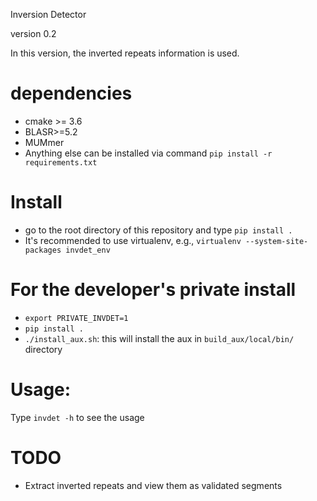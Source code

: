 Inversion Detector

version 0.2

In this version, the inverted repeats information is used.

# dependencies

* cmake >= 3.6
* BLASR>=5.2
* MUMmer
* Anything else can be installed via command `pip install -r requirements.txt`

# Install

* go to the root directory of this repository and type `pip install .`
* It's recommended to use virtualenv, e.g., `virtualenv --system-site-packages invdet_env` 

# For the developer's private install
* `export PRIVATE_INVDET=1`
* `pip install .`
* `./install_aux.sh`: this will install the aux in `build_aux/local/bin/` directory

# Usage:

Type `invdet -h` to see the usage

# TODO

* Extract inverted repeats and view them as validated segments
